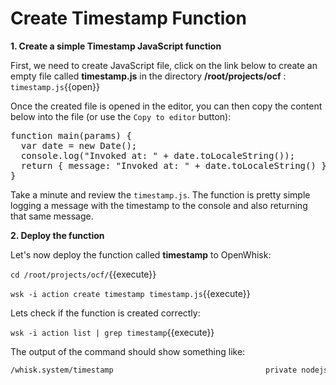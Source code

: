 # Create Timestamp Function

**1. Create a simple Timestamp JavaScript function**

First, we need to create JavaScript file, click on the link below to create an empty file called **timestamp.js** in the directory **/root/projects/ocf** : ``timestamp.js``{{open}}

Once the created file is opened in the editor, you can then copy the content below into the file (or use the `Copy to editor` button):

<pre class="file" data-filename="/root/projects/ocf/timestamp.js" data-target="replace">
function main(params) {
  var date = new Date();
  console.log("Invoked at: " + date.toLocaleString());
  return { message: "Invoked at: " + date.toLocaleString() };
}
</pre>
Take a minute and review the `timestamp.js`. The function is pretty simple logging a message with the timestamp to the console and also returning that same message.

**2. Deploy the function**

Let's now deploy the function called **timestamp** to OpenWhisk:

``cd /root/projects/ocf/``{{execute}}

``wsk -i action create timestamp timestamp.js``{{execute}}

Lets check if the function is created correctly:

``wsk -i action list | grep timestamp``{{execute}}

The output of the command should show something like:

```sh
/whisk.system/timestamp                                  private nodejs:6
```
